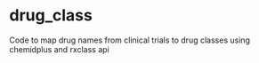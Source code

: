 # drug_class
Code to map drug names from clinical trials to drug classes using chemidplus and rxclass api
